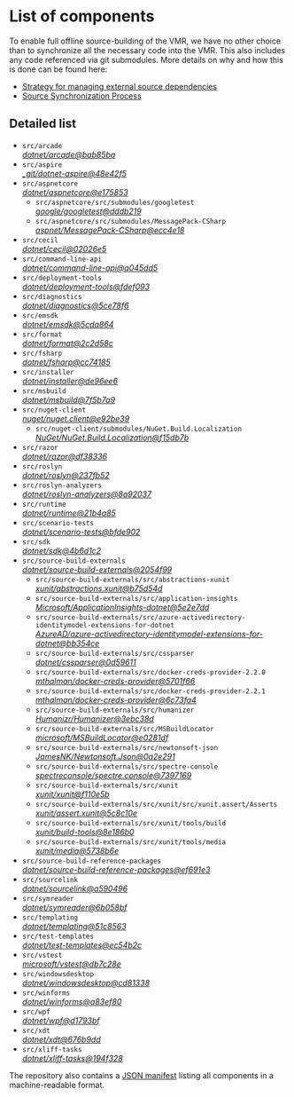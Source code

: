 ﻿# List of components

To enable full offline source-building of the VMR, we have no other choice than to synchronize all the necessary code into the VMR. This also includes any code referenced via git submodules. More details on why and how this is done can be found here:
- [Strategy for managing external source dependencies](src/arcade/Documentation/UnifiedBuild/VMR-Strategy-For-External-Source.md)
- [Source Synchronization Process](src/arcade/Documentation/UnifiedBuild/VMR-Design-And-Operation.md#source-synchronization-process)

## Detailed list

<!-- component list beginning -->
- `src/arcade`  
*[dotnet/arcade@bab85ba](https://github.com/dotnet/arcade/tree/bab85ba4579526962b0dbb0aa4db625c50da8859)*
- `src/aspire`  
*[_git/dotnet-aspire@48e42f5](https://dev.azure.com/dnceng/internal/_git/dotnet-aspire/?version=GC48e42f59d64d84b404e904996a9ed61f2a17a569)*
- `src/aspnetcore`  
*[dotnet/aspnetcore@e175853](https://github.com/dotnet/aspnetcore/tree/e1758535a7f9922a61a919ebbc26be06f70fa5a1)*
    - `src/aspnetcore/src/submodules/googletest`  
    *[google/googletest@dddb219](https://github.com/google/googletest/tree/dddb219c3eb96d7f9200f09b0a381f016e6b4562)*
    - `src/aspnetcore/src/submodules/MessagePack-CSharp`  
    *[aspnet/MessagePack-CSharp@ecc4e18](https://github.com/aspnet/MessagePack-CSharp/tree/ecc4e18ad7a0c7db51cd7e3d2997a291ed01444d)*
- `src/cecil`  
*[dotnet/cecil@02026e5](https://github.com/dotnet/cecil/tree/02026e5c1b054958851d2711fefa1b37027cab23)*
- `src/command-line-api`  
*[dotnet/command-line-api@a045dd5](https://github.com/dotnet/command-line-api/tree/a045dd54a4c44723c215d992288160eb1401bb7f)*
- `src/deployment-tools`  
*[dotnet/deployment-tools@fdef093](https://github.com/dotnet/deployment-tools/tree/fdef0932d9953ee12367c8dac9ef638b573d4f42)*
- `src/diagnostics`  
*[dotnet/diagnostics@5ce78f6](https://github.com/dotnet/diagnostics/tree/5ce78f66d89ea529e459abddb129ab36cb5bd936)*
- `src/emsdk`  
*[dotnet/emsdk@5cda864](https://github.com/dotnet/emsdk/tree/5cda86493ac07dce11dcb04323d2b57eecff00b7)*
- `src/format`  
*[dotnet/format@2c2d58c](https://github.com/dotnet/format/tree/2c2d58cb25064036f853d76e7b6aff7bb7d38401)*
- `src/fsharp`  
*[dotnet/fsharp@cc74185](https://github.com/dotnet/fsharp/tree/cc741852156e5f048e4e046061fa36477f8b92fb)*
- `src/installer`  
*[dotnet/installer@de96ee6](https://github.com/dotnet/installer/tree/de96ee60b3aaa290c817df7e21ee7cb38c1cf2dd)*
- `src/msbuild`  
*[dotnet/msbuild@7f5b7a9](https://github.com/dotnet/msbuild/tree/7f5b7a942e7efb44f59a2451b13795972539521d)*
- `src/nuget-client`  
*[nuget/nuget.client@e92be39](https://github.com/nuget/nuget.client/tree/e92be3915309e687044768de38933ac5fc4cb40c)*
    - `src/nuget-client/submodules/NuGet.Build.Localization`  
    *[NuGet/NuGet.Build.Localization@f15db7b](https://github.com/NuGet/NuGet.Build.Localization/tree/f15db7b7c6f5affbea268632ef8333d2687c8031)*
- `src/razor`  
*[dotnet/razor@df38336](https://github.com/dotnet/razor/tree/df383360c34ada8889fdf18dc36d245f2938db66)*
- `src/roslyn`  
*[dotnet/roslyn@237fb52](https://github.com/dotnet/roslyn/tree/237fb52c683601ed639f1fdeaf38ceef0c768fbc)*
- `src/roslyn-analyzers`  
*[dotnet/roslyn-analyzers@8a92037](https://github.com/dotnet/roslyn-analyzers/tree/8a92037d28baf58560622cb4685ecefdc828c2c8)*
- `src/runtime`  
*[dotnet/runtime@21b4a85](https://github.com/dotnet/runtime/tree/21b4a8585362c1bc12d545b63e62a0d9dd4e8673)*
- `src/scenario-tests`  
*[dotnet/scenario-tests@bfde902](https://github.com/dotnet/scenario-tests/tree/bfde902a10d7b672f4fc7e844198ede405dbb9c6)*
- `src/sdk`  
*[dotnet/sdk@4b6d1c2](https://github.com/dotnet/sdk/tree/4b6d1c2371ee0296df15c72dff4c7ea64315bfe6)*
- `src/source-build-externals`  
*[dotnet/source-build-externals@2054f99](https://github.com/dotnet/source-build-externals/tree/2054f99a5685034a4ea4755b3cc2984fb2a5e4a8)*
    - `src/source-build-externals/src/abstractions-xunit`  
    *[xunit/abstractions.xunit@b75d54d](https://github.com/xunit/abstractions.xunit/tree/b75d54d73b141709f805c2001b16f3dd4d71539d)*
    - `src/source-build-externals/src/application-insights`  
    *[Microsoft/ApplicationInsights-dotnet@5e2e7dd](https://github.com/Microsoft/ApplicationInsights-dotnet/tree/5e2e7ddda961ec0e16a75b1ae0a37f6a13c777f5)*
    - `src/source-build-externals/src/azure-activedirectory-identitymodel-extensions-for-dotnet`  
    *[AzureAD/azure-activedirectory-identitymodel-extensions-for-dotnet@bb354ce](https://github.com/AzureAD/azure-activedirectory-identitymodel-extensions-for-dotnet/tree/bb354ceabed19189245e075abb864f327b6c14ad)*
    - `src/source-build-externals/src/cssparser`  
    *[dotnet/cssparser@0d59611](https://github.com/dotnet/cssparser/tree/0d59611784841735a7778a67aa6e9d8d000c861f)*
    - `src/source-build-externals/src/docker-creds-provider-2.2.0`  
    *[mthalman/docker-creds-provider@5701f66](https://github.com/mthalman/docker-creds-provider/tree/5701f6667c1fbd805684857baaa860383bbdfed7)*
    - `src/source-build-externals/src/docker-creds-provider-2.2.1`  
    *[mthalman/docker-creds-provider@6c73fa4](https://github.com/mthalman/docker-creds-provider/tree/6c73fa4784795ae07f49305a057abf5c473d2adb)*
    - `src/source-build-externals/src/humanizer`  
    *[Humanizr/Humanizer@3ebc38d](https://github.com/Humanizr/Humanizer/tree/3ebc38de585fc641a04b0e78ed69468453b0f8a1)*
    - `src/source-build-externals/src/MSBuildLocator`  
    *[microsoft/MSBuildLocator@e0281df](https://github.com/microsoft/MSBuildLocator/tree/e0281df33274ac3c3e22acc9b07dcb4b31d57dc0)*
    - `src/source-build-externals/src/newtonsoft-json`  
    *[JamesNK/Newtonsoft.Json@0a2e291](https://github.com/JamesNK/Newtonsoft.Json/tree/0a2e291c0d9c0c7675d445703e51750363a549ef)*
    - `src/source-build-externals/src/spectre-console`  
    *[spectreconsole/spectre.console@7397169](https://github.com/spectreconsole/spectre.console/tree/7397169a2757dc3657598bdea4ac222c0f283425)*
    - `src/source-build-externals/src/xunit`  
    *[xunit/xunit@f110e5b](https://github.com/xunit/xunit/tree/f110e5bee5dfd4c08339587c9c3df9292fcb597c)*
    - `src/source-build-externals/src/xunit/src/xunit.assert/Asserts`  
    *[xunit/assert.xunit@5c8c10e](https://github.com/xunit/assert.xunit/tree/5c8c10e085eb42f39f2fe0b40c94bf56649eb0a4)*
    - `src/source-build-externals/src/xunit/tools/build`  
    *[xunit/build-tools@8e186b0](https://github.com/xunit/build-tools/tree/8e186b0f8e398796e75453f3f18952b06d29fdfd)*
    - `src/source-build-externals/src/xunit/tools/media`  
    *[xunit/media@5738b6e](https://github.com/xunit/media/tree/5738b6e86f08e0389c4392b939c20e3eca2d9822)*
- `src/source-build-reference-packages`  
*[dotnet/source-build-reference-packages@ef691e3](https://github.com/dotnet/source-build-reference-packages/tree/ef691e3c401949dab9986a50d8288a6e489f72bb)*
- `src/sourcelink`  
*[dotnet/sourcelink@a590496](https://github.com/dotnet/sourcelink/tree/a5904960b8d365b59cb69639ea1024ab17d80c1f)*
- `src/symreader`  
*[dotnet/symreader@6b058bf](https://github.com/dotnet/symreader/tree/6b058bf0b8942460db4f0ef953e8a0e44db0474c)*
- `src/templating`  
*[dotnet/templating@51c8563](https://github.com/dotnet/templating/tree/51c8563c2b36b767013fa576c345d3f6e3734437)*
- `src/test-templates`  
*[dotnet/test-templates@ec54b2c](https://github.com/dotnet/test-templates/tree/ec54b2c1553db0a544ef0e8595be2318fc12e08d)*
- `src/vstest`  
*[microsoft/vstest@db7c28e](https://github.com/microsoft/vstest/tree/db7c28e00e3fb7824f40620c487606e71c626a03)*
- `src/windowsdesktop`  
*[dotnet/windowsdesktop@cd81338](https://github.com/dotnet/windowsdesktop/tree/cd813382efc14c011d79679a654d77f5743d7769)*
- `src/winforms`  
*[dotnet/winforms@a83ef80](https://github.com/dotnet/winforms/tree/a83ef804bdc6fde593302ea0628c04171b2afac9)*
- `src/wpf`  
*[dotnet/wpf@d1793bf](https://github.com/dotnet/wpf/tree/d1793bf46d221789df9bf3bcde00cba11690c868)*
- `src/xdt`  
*[dotnet/xdt@676b9dd](https://github.com/dotnet/xdt/tree/676b9ddede4b3843bb41af274343e7eebd79169a)*
- `src/xliff-tasks`  
*[dotnet/xliff-tasks@194f328](https://github.com/dotnet/xliff-tasks/tree/194f32828726c3f1f63f79f3dc09b9e99c157b11)*
<!-- component list end -->

The repository also contains a [JSON manifest](https://github.com/dotnet/dotnet/blob/main/src/source-manifest.json) listing all components in a machine-readable format.
